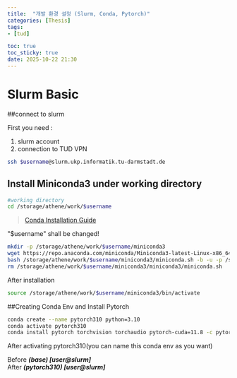 ```yaml
---
title:  "개발 환경 설정 (Slurm, Conda, Pytorch)"
categories: [Thesis]
tags:
- [tud]

toc: true
toc_sticky: true
date: 2025-10-22 21:30
---
```


# Slurm Basic

##connect to slurm

First you need :
1. slurm account 
2. connection to TUD VPN

```bash
ssh $username@slurm.ukp.informatik.tu-darmstadt.de
```


## Install Miniconda3 under working directory
```bash
#working directory 
cd /storage/athene/work/$username
```

> [Conda Installation Guide](https://www.anaconda.com/docs/getting-started/miniconda/install) <br>

"$username" shall be changed!
```bash
mkdir -p /storage/athene/work/$username/miniconda3
wget https://repo.anaconda.com/miniconda/Miniconda3-latest-Linux-x86_64.sh -O /storage/athene/work/$username/miniconda3/miniconda.sh
bash /storage/athene/work/$username/miniconda3/miniconda.sh -b -u -p /storage/athene/work/$username/miniconda3/miniconda3
rm /storage/athene/work/$username/miniconda3/miniconda3/miniconda.sh
```
After installation 
```bash
source /storage/athene/work/$username/miniconda3/bin/activate
```

##Creating Conda Env and Install Pytorch  

```bash
conda create --name pytorch310 python=3.10
conda activate pytorch310
conda install pytorch torchvision torchaudio pytorch-cuda=11.8 -c pytorch -c nvidia
```
After activating pytorch310(you can name this conda env as you want) 

Before __*(base) [user@slurm]*__  
After  *__(pytorch310) [user@slurm]__*


